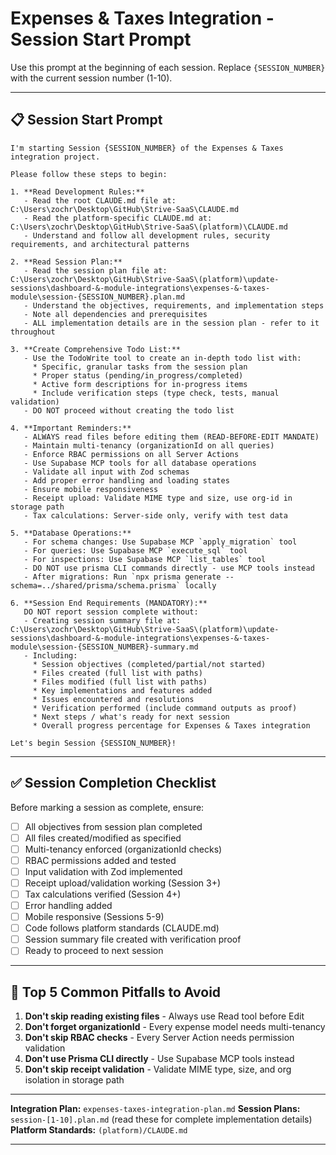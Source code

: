 # Expenses & Taxes Integration - Session Start Prompt

Use this prompt at the beginning of each session. Replace `{SESSION_NUMBER}` with the current session number (1-10).

---

## 📋 Session Start Prompt

```
I'm starting Session {SESSION_NUMBER} of the Expenses & Taxes integration project.

Please follow these steps to begin:

1. **Read Development Rules:**
   - Read the root CLAUDE.md file at: C:\Users\zochr\Desktop\GitHub\Strive-SaaS\CLAUDE.md
   - Read the platform-specific CLAUDE.md at: C:\Users\zochr\Desktop\GitHub\Strive-SaaS\(platform)\CLAUDE.md
   - Understand and follow all development rules, security requirements, and architectural patterns

2. **Read Session Plan:**
   - Read the session plan file at: C:\Users\zochr\Desktop\GitHub\Strive-SaaS\(platform)\update-sessions\dashboard-&-module-integrations\expenses-&-taxes-module\session-{SESSION_NUMBER}.plan.md
   - Understand the objectives, requirements, and implementation steps
   - Note all dependencies and prerequisites
   - ALL implementation details are in the session plan - refer to it throughout

3. **Create Comprehensive Todo List:**
   - Use the TodoWrite tool to create an in-depth todo list with:
     * Specific, granular tasks from the session plan
     * Proper status (pending/in_progress/completed)
     * Active form descriptions for in-progress items
     * Include verification steps (type check, tests, manual validation)
   - DO NOT proceed without creating the todo list

4. **Important Reminders:**
   - ALWAYS read files before editing them (READ-BEFORE-EDIT MANDATE)
   - Maintain multi-tenancy (organizationId on all queries)
   - Enforce RBAC permissions on all Server Actions
   - Use Supabase MCP tools for all database operations
   - Validate all input with Zod schemas
   - Add proper error handling and loading states
   - Ensure mobile responsiveness
   - Receipt upload: Validate MIME type and size, use org-id in storage path
   - Tax calculations: Server-side only, verify with test data

5. **Database Operations:**
   - For schema changes: Use Supabase MCP `apply_migration` tool
   - For queries: Use Supabase MCP `execute_sql` tool
   - For inspections: Use Supabase MCP `list_tables` tool
   - DO NOT use prisma CLI commands directly - use MCP tools instead
   - After migrations: Run `npx prisma generate --schema=../shared/prisma/schema.prisma` locally

6. **Session End Requirements (MANDATORY):**
   DO NOT report session complete without:
   - Creating session summary file at: C:\Users\zochr\Desktop\GitHub\Strive-SaaS\(platform)\update-sessions\dashboard-&-module-integrations\expenses-&-taxes-module\session-{SESSION_NUMBER}-summary.md
   - Including:
     * Session objectives (completed/partial/not started)
     * Files created (full list with paths)
     * Files modified (full list with paths)
     * Key implementations and features added
     * Issues encountered and resolutions
     * Verification performed (include command outputs as proof)
     * Next steps / what's ready for next session
     * Overall progress percentage for Expenses & Taxes integration

Let's begin Session {SESSION_NUMBER}!
```

---

## ✅ Session Completion Checklist

Before marking a session as complete, ensure:

- [ ] All objectives from session plan completed
- [ ] All files created/modified as specified
- [ ] Multi-tenancy enforced (organizationId checks)
- [ ] RBAC permissions added and tested
- [ ] Input validation with Zod implemented
- [ ] Receipt upload/validation working (Session 3+)
- [ ] Tax calculations verified (Session 4+)
- [ ] Error handling added
- [ ] Mobile responsive (Sessions 5-9)
- [ ] Code follows platform standards (CLAUDE.md)
- [ ] Session summary file created with verification proof
- [ ] Ready to proceed to next session

---

## 🚨 Top 5 Common Pitfalls to Avoid

1. **Don't skip reading existing files** - Always use Read tool before Edit
2. **Don't forget organizationId** - Every expense model needs multi-tenancy
3. **Don't skip RBAC checks** - Every Server Action needs permission validation
4. **Don't use Prisma CLI directly** - Use Supabase MCP tools instead
5. **Don't skip receipt validation** - Validate MIME type, size, and org isolation in storage path

---

**Integration Plan:** `expenses-taxes-integration-plan.md`
**Session Plans:** `session-[1-10].plan.md` (read these for complete implementation details)
**Platform Standards:** `(platform)/CLAUDE.md`

---
